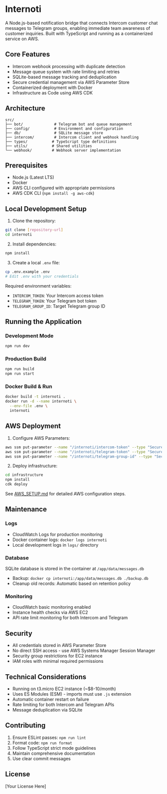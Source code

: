 # Internoti

A Node.js-based notification bridge that connects Intercom customer chat messages to Telegram groups, enabling immediate team awareness of customer inquiries. Built with TypeScript and running as a containerized service on AWS.

## Core Features

- Intercom webhook processing with duplicate detection
- Message queue system with rate limiting and retries
- SQLite-based message tracking and deduplication
- Secure credential management via AWS Parameter Store
- Containerized deployment with Docker
- Infrastructure as Code using AWS CDK

## Architecture

```
src/
├── bot/              # Telegram bot and queue management
├── config/           # Environment and configuration
├── db/               # SQLite message store
├── intercom/         # Intercom client and webhook handling
├── types/           # TypeScript type definitions
├── utils/           # Shared utilities
└── webhook/         # Webhook server implementation
```

## Prerequisites

- Node.js (Latest LTS)
- Docker
- AWS CLI configured with appropriate permissions
- AWS CDK CLI (`npm install -g aws-cdk`)

## Local Development Setup

1. Clone the repository:
```bash
git clone [repository-url]
cd internoti
```

2. Install dependencies:
```bash
npm install
```

3. Create a local `.env` file:
```bash
cp .env.example .env
# Edit .env with your credentials
```

Required environment variables:
- `INTERCOM_TOKEN`: Your Intercom access token
- `TELEGRAM_TOKEN`: Your Telegram bot token
- `TELEGRAM_GROUP_ID`: Target Telegram group ID

## Running the Application

### Development Mode
```bash
npm run dev
```

### Production Build
```bash
npm run build
npm run start
```

### Docker Build & Run
```bash
docker build -t internoti .
docker run -d --name internoti \
  --env-file .env \
  internoti
```

## AWS Deployment

1. Configure AWS Parameters:
```bash
aws ssm put-parameter --name "/internoti/intercom-token" --type "SecureString" --value "your-token"
aws ssm put-parameter --name "/internoti/telegram-token" --type "SecureString" --value "your-token"
aws ssm put-parameter --name "/internoti/telegram-group-id" --type "SecureString" --value "your-group-id"
```

2. Deploy infrastructure:
```bash
cd infrastructure
npm install
cdk deploy
```

See [AWS_SETUP.md](AWS_SETUP.md) for detailed AWS configuration steps.

## Maintenance

### Logs
- CloudWatch Logs for production monitoring
- Docker container logs: `docker logs internoti`
- Local development logs in `logs/` directory

### Database
SQLite database is stored in the container at `/app/data/messages.db`
- Backup: `docker cp internoti:/app/data/messages.db ./backup.db`
- Cleanup old records: Automatic based on retention policy

### Monitoring
- CloudWatch basic monitoring enabled
- Instance health checks via AWS EC2
- API rate limit monitoring for both Intercom and Telegram

## Security

- All credentials stored in AWS Parameter Store
- No direct SSH access - use AWS Systems Manager Session Manager
- Security group restrictions for EC2 instance
- IAM roles with minimal required permissions

## Technical Considerations

- Running on t3.micro EC2 instance (~$8-10/month)
- Uses ES Modules (ESM) - imports must use `.js` extension
- Automatic container restart on failure
- Rate limiting for both Intercom and Telegram APIs
- Message deduplication via SQLite

## Contributing

1. Ensure ESLint passes: `npm run lint`
2. Format code: `npm run format`
3. Follow TypeScript strict mode guidelines
4. Maintain comprehensive documentation
5. Use clear commit messages

## License

[Your License Here]